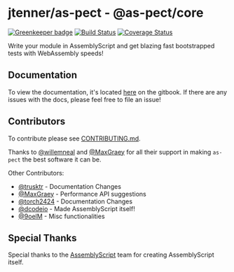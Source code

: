 # jtenner/as-pect - @as-pect/core

[![Greenkeeper badge](https://badges.greenkeeper.io/jtenner/as-pect.svg)](https://greenkeeper.io/)
[![Build Status](https://travis-ci.org/jtenner/as-pect.svg?branch=master)](https://travis-ci.org/jtenner/as-pect)
[![Coverage Status](https://coveralls.io/repos/github/jtenner/as-pect/badge.svg?branch=master)](https://coveralls.io/github/jtenner/as-pect?branch=master)

Write your module in AssemblyScript and get blazing fast bootstrapped tests
with WebAssembly speeds!

## Documentation

To view the documentation, it's located [here](https://tenner-joshua.gitbook.io/as-pect/) on the gitbook. If there are any issues with the docs, please feel free to file an issue!

## Contributors

To contribute please see [CONTRIBUTING.md](./CONTRIBUTING.md).

Thanks to [@willemneal](https://github.com/willemneal) and
[@MaxGraey](https://github.com/maxgraey) for all their support in making `as-pect` the
best software it can be.

Other Contributors:

- [@trusktr](https://github.com/trusktr) - Documentation Changes
- [@MaxGraey](https://github.com/maxgraey) - Performance API suggestions
- [@torch2424](https://github.com/torch2424) - Documentation Changes
- [@dcodeio](https://github.com/torch2424) - Made AssemblyScript itself!
- [@9oelM](https://github.com/9oelM) - Misc functionalities

## Special Thanks

Special thanks to the [AssemblyScript](https://github.com/AssemblyScript/assemblyscript)
team for creating AssemblyScript itself.

